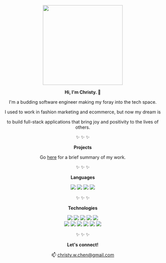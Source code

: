 <div align="center">
    <p><a href="#"><img src="https://user-images.githubusercontent.com/55429132/151649964-69c892eb-58a3-43c1-84ce-3b795ca30e34.png" style="width: 250px"></a></p>
    <p><strong>Hi, I'm Christy. 🌱</strong></p>
    <p>I'm a budding software engineer making my foray into the tech space.</p>
    <p>I used to work in fashion marketing and ecommerce, but now my dream is<p>
    <p>to build full-stack applications that bring joy and positivity to the lives of others.</p>
    <p>✨ ✨ ✨</p>
    <p><strong>Projects</strong></p>
    <p>Go <a href="https://www.christychen.com" target="_blank">here</a> for a brief summary of my work.</p>
    <p>✨ ✨ ✨</p>
    <p><strong>Languages</strong></p>
    <a href="#"><img src="https://img.shields.io/badge/-JavaScript-yellow"></a>
    <a href="#"><img src="https://img.shields.io/badge/-Python-3770a0"></a>
    <a href="#"><img src="https://img.shields.io/badge/-HTML5-f16529"></a>
    <a href="#"><img src="https://img.shields.io/badge/-CSS3-1c88c7"></a>
    <p></p>
    <p>✨ ✨ ✨</p>
    <p><strong>Technologies</strong></p>
    <a href="#"><img src="https://img.shields.io/badge/-Node.js-689f63"></a>
    <a href="#"><img src="https://img.shields.io/badge/-Express.js-yellow"></a>
    <a href="#"><img src="https://img.shields.io/badge/-PostgreSQL-336791"></a>
    <a href="#"><img src="https://img.shields.io/badge/-Sequelize-03afef"></a>
    <a href="#"><img src="https://img.shields.io/badge/-React-44c3e5"></a>
    <br>
    <a href="#"><img src="https://img.shields.io/badge/-Redux-7649bb"></a>
    <a href="#"><img src="https://img.shields.io/badge/-Flask-7a7a7a"></a>
    <a href="#"><img src="https://img.shields.io/badge/-SQLAlchemy-d71f00"></a>
    <a href="#"><img src="https://img.shields.io/badge/-PugJS-72493f"></a>
    <a href="#"><img src="https://img.shields.io/badge/-Jinja-3a3b3b"></a>
    <a href="#"><img src="https://img.shields.io/badge/-Docker-03afef"></a>
    <p></p>
    <p>✨ ✨ ✨</p>
    <p><strong>Let's connect!</strong></p>
    <p>📫 <a href="mailto:christy.w.chen@gmail.com">christy.w.chen@gmail.com</a></p>
    
  <samp>
</div>
